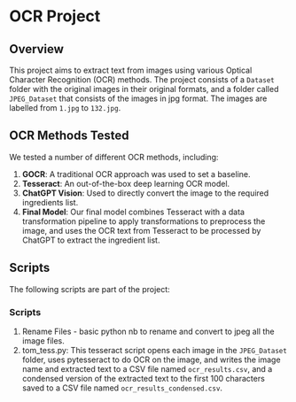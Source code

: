 # OCR Project

## Overview
This project aims to extract text from images using various Optical Character Recognition (OCR) methods. The project consists of a `Dataset` folder with the original images in their original formats, and a folder called `JPEG_Dataset` that consists of the images in jpg format. The images are labelled from `1.jpg` to `132.jpg`.

## OCR Methods Tested
We tested a number of different OCR methods, including:

1. **GOCR**: A traditional OCR approach was used to set a baseline.
2. **Tesseract**: An out-of-the-box deep learning OCR model.
3. **ChatGPT Vision**: Used to directly convert the image to the required ingredients list.
4. **Final Model**: Our final model combines Tesseract with a data transformation pipeline to apply transformations to preprocess the image, and uses the OCR text from Tesseract to be processed by ChatGPT to extract the ingredient list.

## Scripts
The following scripts are part of the project:

### Scripts
1. Rename Files - basic python nb to rename and convert to jpeg all the image files.
2. tom_tess.py: This tesseract script opens each image in the `JPEG_Dataset` folder, uses pytesseract to do OCR on the image, and writes the image name and extracted text to a CSV file named `ocr_results.csv`, and a  condensed version of the extracted text to the first 100 characters saved to a CSV file named `ocr_results_condensed.csv`.